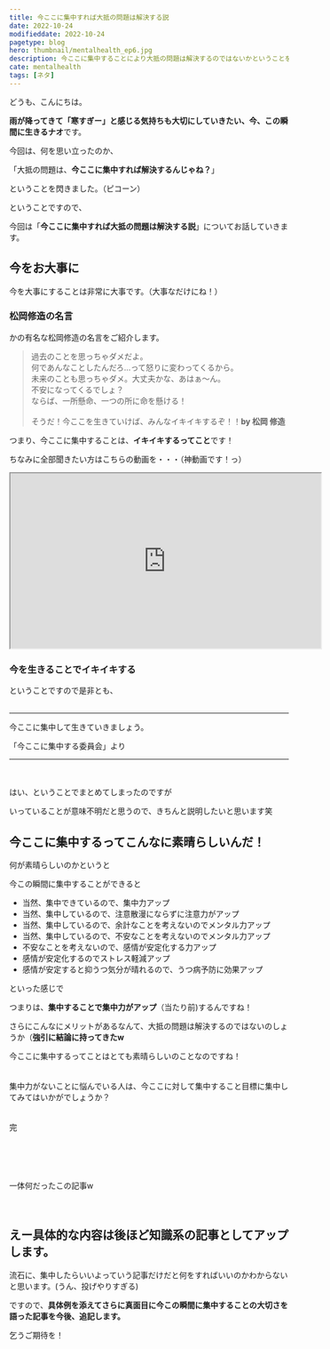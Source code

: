 ```yaml
---
title: 今ここに集中すれば大抵の問題は解決する説
date: 2022-10-24
modifieddate: 2022-10-24
pagetype: blog
hero: thumbnail/mentalhealth_ep6.jpg
description: 今ここに集中することにより大抵の問題は解決するのではないかということを検証しました。
cate: mentalhealth
tags: [ネタ]
---
```


どうも、こんにちは。

<b>雨が降ってきて「寒すぎー」と感じる気持ちも大切にしていきたい、今、この瞬間に生きるナオ</b>です。

今回は、何を思い立ったのか、

<span class="big">「大抵の問題は、<b class="red">今ここに集中すれば解決するんじゃね？</b>」</span>

ということを閃きました。（ピコーン）

ということですので、

今回は「<b>今ここに集中すれば大抵の問題は解決する説</b>」についてお話していきます。

## 今をお大事に

今を大事にすることは非常に大事です。（大事なだけにね！）

### 松岡修造の名言

かの有名な松岡修造の名言をご紹介します。

> 過去のことを思っちゃダメだよ。<br>何であんなことしたんだろ…って怒りに変わってくるから。<br>未来のことも思っちゃダメ。大丈夫かな、あはぁ～ん。<br>不安になってくるでしょ？<br>ならば、一所懸命、一つの所に命を懸ける！<br><br>そうだ！今ここを生きていけば、みんなイキイキするぞ！！<b class="right">by 松岡 修造</b>

つまり、今ここに集中することは、<b>イキイキするってこと</b>です！

ちなみに全部聞きたい方はこちらの動画を・・・（神動画です！っ）

<iframe width="560" height="315" src="https://www.youtube.com/embed/Iy9_9uJgRD0" title="YouTube video player" allow="accelerometer; autoplay; clipboard-write; encrypted-media; gyroscope; picture-in-picture" allowfullscreen></iframe>

### 今を生きることでイキイキする

ということですので是非とも、
<br>
<br>
<hr class="border">
<span class="big">今ここに集中して生きていきましょう。</span>

<span class="right">「今ここに集中する委員会」より</span>

<hr class="border">
<br>
<br>
はい、ということでまとめてしまったのですが

いっていることが意味不明だと思うので、きちんと説明したいと思います笑

## 今ここに集中するってこんなに素晴らしいんだ！

何が素晴らしいのかというと

今この瞬間に集中することができると

- 当然、集中できているので、集中力アップ
- 当然、集中しているので、注意散漫にならずに注意力がアップ
- 当然、集中しているので、余計なことを考えないのでメンタル力アップ
- 当然、集中しているので、不安なことを考えないのでメンタル力アップ
- 不安なことを考えないので、感情が安定化する力アップ
- 感情が安定化するのでストレス軽減アップ
- 感情が安定すると抑うつ気分が晴れるので、うつ病予防に効果アップ

といった感じで

つまりは、<b>集中することで集中力がアップ</b>（当たり前)するんですね！

さらにこんなにメリットがあるなんて、大抵の問題は解決するのではないのしょうか（<b class="red">強引に結論に持ってきたw</b>

今ここに集中するってことはとても素晴らしいのことなのですね！
<br>
<br>
<br>
<span class="big red">集中力がないことに悩んでいる人は、今ここに対して集中すること目標に集中してみてはいかがでしょうか？</span>
<br>
<br>
<br>
<span class="right big">完</span>
<br>
<br>
<br>
<br>
<br>
<br>
一体何だったこの記事w
<br>
<br>
<br>

## えー具体的な内容は後ほど知識系の記事としてアップします。

流石に、集中したらいいよっていう記事だけだと何をすればいいのかわからないと思います。(うん、投げやりすぎる)

ですので、<b class="tyuui">具体例を添えてさらに真面目に今この瞬間に集中することの大切さを語った記事を今後、追記します。</b>

乞うご期待を！
